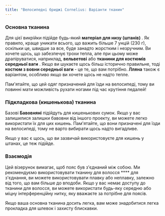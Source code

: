 ```yaml
---
title: "Велосипедні бриджі Cornelius: Варіанти тканин"
---
```


### Основна тканина

Для цієї викрійки підійде будь-який **матеріал для низу (штанів)** . Як правило, краще уникати всього, що важить більше 7 унцій (230 г), оскільки це, швидше за все, буде занадто жорстким і незручним. Ви хочете щось, що забезпечує трохи тепла, але при цьому може драпіруватися, наприклад, **вельветові** або **тканини для костюмів середньої ваги** . Якщо ви шукаєте щось більш історично правильне, тоді **костюм з вовни середньої ваги** - це те, що вам потрібно. **Лляна** також є варіантом, особливо якщо ви хочете щось не надто тепле.

<Note>

Пам'ятайте, що цей одяг призначений для їзди на велосипеді, тому ви повинні мати можливість рухати ногами під час крутіння педалей!

</Note>

### Підкладкова (кишенькова) тканина

Базові **Бавовняні** підійдуть для кишенькових сумок. Якщо у вас залишилися залишки бавовни від іншого проекту, ви можете легко використати їх для цих кишень. Пам'ятайте, що вони призначені для їзди на велосипеді, тому не варто вибирати щось надто вигадливе.

<Note>

Якщо у вас є щось, що ви зазвичай використовуєте для кишень у штанах, це теж підійде.

</Note>

### Взаємодія

Цей візерунок вимагає, щоб пояс був з'єднаний між собою. Ми рекомендуємо використовувати тканину для волосся **** для з'єднання, ви можете використовувати плавку або неплавку, залежно від того, що вам більше до вподоби. Якщо у вас немає доступу до тканини для волосся, ви можете використати будь-яку середню або міцну інтерференційну нитку, яку вважаєте за потрібне для поясів.

<Note>

Якщо ваша основна тканина досить легка, вам може знадобитися легка прокладка для шлевок і захисту блискавки.

</Note>
